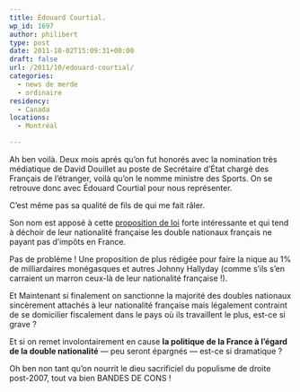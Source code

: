```yaml
---
title: Édouard Courtial.
wp_id: 1697
author: philibert
type: post
date: 2011-10-02T15:09:31+00:00
draft: false
url: /2011/10/edouard-courtial/
categories:
  - news de merde
  - ordinaire
residency:
  - Canada
locations:
  - Montréal

---
```

Ah ben voilà. Deux mois aprés qu&rsquo;on fut honorés avec la nomination très médiatique de David Douillet au poste de Secrétaire d&rsquo;État chargé des Français de l&rsquo;étranger, voilà qu&rsquo;on le nomme ministre des Sports. On se retrouve donc avec Édouard Courtial pour nous représenter.

C&rsquo;est même pas sa qualité de fils de qui me fait râler.
  
Son nom est apposé à cette [proposition de loi][1] forte intéressante et qui tend à déchoir de leur nationalité française les double nationaux français ne payant pas d&rsquo;impôts en France.

Pas de problème ! Une proposition de plus rédigée pour faire la nique au 1% de milliardaires monégasques et autres Johnny Hallyday (comme s&rsquo;ils s&rsquo;en carraient un marron ceux-là de leur nationalité française !). 

Et Maintenant si finalement on sanctionne la majorité des doubles nationaux sincèrement attachés à leur nationalité française mais légalement contraint de se domicilier fiscalement dans le pays où ils travaillent le plus, est-ce si grave ?
  
Et si on remet involontairement en cause **la politique de la France à l&rsquo;égard de la double nationalité** &mdash; peu seront épargnés &mdash; est-ce si dramatique ?

Oh ben non tant qu&rsquo;on nourrit le dieu sacrificiel du populisme de droite post-2007, tout va bien BANDES DE CONS !

 [1]: http://www.assemblee-nationale.fr/13/propositions/pion3411.asp